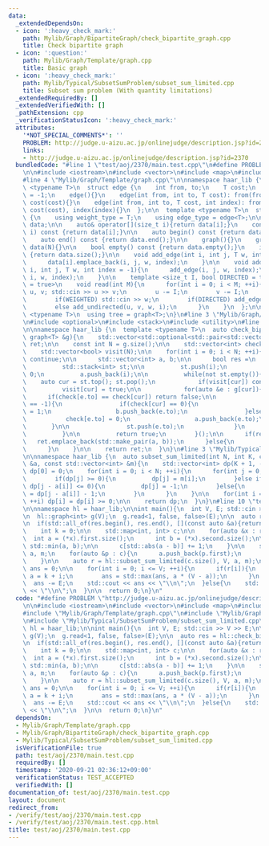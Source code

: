 ```yaml
---
data:
  _extendedDependsOn:
  - icon: ':heavy_check_mark:'
    path: Mylib/Graph/BipartiteGraph/check_bipartite_graph.cpp
    title: Check bipartite graph
  - icon: ':question:'
    path: Mylib/Graph/Template/graph.cpp
    title: Basic graph
  - icon: ':heavy_check_mark:'
    path: Mylib/Typical/SubsetSumProblem/subset_sum_limited.cpp
    title: Subset sum problem (With quantity limitations)
  _extendedRequiredBy: []
  _extendedVerifiedWith: []
  _pathExtension: cpp
  _verificationStatusIcon: ':heavy_check_mark:'
  attributes:
    '*NOT_SPECIAL_COMMENTS*': ''
    PROBLEM: http://judge.u-aizu.ac.jp/onlinejudge/description.jsp?id=2370
    links:
    - http://judge.u-aizu.ac.jp/onlinejudge/description.jsp?id=2370
  bundledCode: "#line 1 \"test/aoj/2370/main.test.cpp\"\n#define PROBLEM \"http://judge.u-aizu.ac.jp/onlinejudge/description.jsp?id=2370\"\
    \n\n#include <iostream>\n#include <vector>\n#include <map>\n#include <algorithm>\n\
    #line 4 \"Mylib/Graph/Template/graph.cpp\"\n\nnamespace haar_lib {\n  template\
    \ <typename T>\n  struct edge {\n    int from, to;\n    T cost;\n    int index\
    \ = -1;\n    edge(){}\n    edge(int from, int to, T cost): from(from), to(to),\
    \ cost(cost){}\n    edge(int from, int to, T cost, int index): from(from), to(to),\
    \ cost(cost), index(index){}\n  };\n\n  template <typename T>\n  struct graph\
    \ {\n    using weight_type = T;\n    using edge_type = edge<T>;\n\n    std::vector<std::vector<edge<T>>>\
    \ data;\n\n    auto& operator[](size_t i){return data[i];}\n    const auto& operator[](size_t\
    \ i) const {return data[i];}\n\n    auto begin() const {return data.begin();}\n\
    \    auto end() const {return data.end();}\n\n    graph(){}\n    graph(int N):\
    \ data(N){}\n\n    bool empty() const {return data.empty();}\n    int size() const\
    \ {return data.size();}\n\n    void add_edge(int i, int j, T w, int index = -1){\n\
    \      data[i].emplace_back(i, j, w, index);\n    }\n\n    void add_undirected(int\
    \ i, int j, T w, int index = -1){\n      add_edge(i, j, w, index);\n      add_edge(j,\
    \ i, w, index);\n    }\n\n    template <size_t I, bool DIRECTED = true, bool WEIGHTED\
    \ = true>\n    void read(int M){\n      for(int i = 0; i < M; ++i){\n        int\
    \ u, v; std::cin >> u >> v;\n        u -= I;\n        v -= I;\n        T w = 1;\n\
    \        if(WEIGHTED) std::cin >> w;\n        if(DIRECTED) add_edge(u, v, w, i);\n\
    \        else add_undirected(u, v, w, i);\n      }\n    }\n  };\n\n  template\
    \ <typename T>\n  using tree = graph<T>;\n}\n#line 3 \"Mylib/Graph/BipartiteGraph/check_bipartite_graph.cpp\"\
    \n#include <optional>\n#include <stack>\n#include <utility>\n#line 7 \"Mylib/Graph/BipartiteGraph/check_bipartite_graph.cpp\"\
    \n\nnamespace haar_lib {\n  template <typename T>\n  auto check_bipartite_graph(const\
    \ graph<T> &g){\n    std::vector<std::optional<std::pair<std::vector<int>, std::vector<int>>>>\
    \ ret;\n\n    const int N = g.size();\n\n    std::vector<int> check(N, -1);\n\
    \    std::vector<bool> visit(N);\n\n    for(int i = 0; i < N; ++i){\n      if(visit[i])\
    \ continue;\n\n      std::vector<int> a, b;\n\n      bool res =\n        [&](){\n\
    \          std::stack<int> st;\n\n          st.push(i);\n          check[i] =\
    \ 0;\n          a.push_back(i);\n\n          while(not st.empty()){\n        \
    \    auto cur = st.top(); st.pop();\n            if(visit[cur]) continue;\n  \
    \          visit[cur] = true;\n\n            for(auto &e : g[cur]){\n        \
    \      if(check[e.to] == check[cur]) return false;\n\n              if(check[e.to]\
    \ == -1){\n                if(check[cur] == 0){\n                  check[e.to]\
    \ = 1;\n                  b.push_back(e.to);\n                }else{\n       \
    \           check[e.to] = 0;\n                  a.push_back(e.to);\n         \
    \       }\n\n                st.push(e.to);\n              }\n            }\n\
    \          }\n\n          return true;\n        }();\n\n      if(res){\n     \
    \   ret.emplace_back(std::make_pair(a, b));\n      }else{\n        ret.emplace_back();\n\
    \      }\n    }\n\n    return ret;\n  }\n}\n#line 3 \"Mylib/Typical/SubsetSumProblem/subset_sum_limited.cpp\"\
    \n\nnamespace haar_lib {\n  auto subset_sum_limited(int N, int K, const std::vector<int>\
    \ &a, const std::vector<int> &m){\n    std::vector<int> dp(K + 1, -1);\n\n   \
    \ dp[0] = 0;\n    for(int i = 0; i < N; ++i){\n      for(int j = 0; j <= K; ++j){\n\
    \        if(dp[j] >= 0){\n          dp[j] = m[i];\n        }else if(j < a[i] or\
    \ dp[j - a[i]] <= 0){\n          dp[j] = -1;\n        }else{\n          dp[j]\
    \ = dp[j - a[i]] - 1;\n        }\n      }\n    }\n\n    for(int i = 0; i <= K;\
    \ ++i) dp[i] = dp[i] >= 0;\n\n    return dp;\n  }\n}\n#line 10 \"test/aoj/2370/main.test.cpp\"\
    \n\nnamespace hl = haar_lib;\n\nint main(){\n  int V, E; std::cin >> V >> E;\n\
    \n  hl::graph<int> g(V);\n  g.read<1, false, false>(E);\n\n  auto res = hl::check_bipartite_graph(g);\n\
    \n  if(std::all_of(res.begin(), res.end(), [](const auto &a){return (bool)a;})){\n\
    \    int k = 0;\n\n    std::map<int, int> c;\n\n    for(auto &x : res){\n    \
    \  int a = (*x).first.size();\n      int b = (*x).second.size();\n\n      k +=\
    \ std::min(a, b);\n\n      c[std::abs(a - b)] += 1;\n    }\n\n    std::vector<int>\
    \ a, m;\n    for(auto &p : c){\n      a.push_back(p.first);\n      m.push_back(p.second);\n\
    \    }\n\n    auto r = hl::subset_sum_limited(c.size(), V, a, m);\n\n    int64_t\
    \ ans = 0;\n\n    for(int i = 0; i <= V; ++i){\n      if(r[i]){\n        int64_t\
    \ a = k + i;\n        ans = std::max(ans, a * (V - a));\n      }\n    }\n\n  \
    \  ans -= E;\n    std::cout << ans << \"\\n\";\n  }else{\n    std::cout << -1\
    \ << \"\\n\";\n  }\n\n  return 0;\n}\n"
  code: "#define PROBLEM \"http://judge.u-aizu.ac.jp/onlinejudge/description.jsp?id=2370\"\
    \n\n#include <iostream>\n#include <vector>\n#include <map>\n#include <algorithm>\n\
    #include \"Mylib/Graph/Template/graph.cpp\"\n#include \"Mylib/Graph/BipartiteGraph/check_bipartite_graph.cpp\"\
    \n#include \"Mylib/Typical/SubsetSumProblem/subset_sum_limited.cpp\"\n\nnamespace\
    \ hl = haar_lib;\n\nint main(){\n  int V, E; std::cin >> V >> E;\n\n  hl::graph<int>\
    \ g(V);\n  g.read<1, false, false>(E);\n\n  auto res = hl::check_bipartite_graph(g);\n\
    \n  if(std::all_of(res.begin(), res.end(), [](const auto &a){return (bool)a;})){\n\
    \    int k = 0;\n\n    std::map<int, int> c;\n\n    for(auto &x : res){\n    \
    \  int a = (*x).first.size();\n      int b = (*x).second.size();\n\n      k +=\
    \ std::min(a, b);\n\n      c[std::abs(a - b)] += 1;\n    }\n\n    std::vector<int>\
    \ a, m;\n    for(auto &p : c){\n      a.push_back(p.first);\n      m.push_back(p.second);\n\
    \    }\n\n    auto r = hl::subset_sum_limited(c.size(), V, a, m);\n\n    int64_t\
    \ ans = 0;\n\n    for(int i = 0; i <= V; ++i){\n      if(r[i]){\n        int64_t\
    \ a = k + i;\n        ans = std::max(ans, a * (V - a));\n      }\n    }\n\n  \
    \  ans -= E;\n    std::cout << ans << \"\\n\";\n  }else{\n    std::cout << -1\
    \ << \"\\n\";\n  }\n\n  return 0;\n}\n"
  dependsOn:
  - Mylib/Graph/Template/graph.cpp
  - Mylib/Graph/BipartiteGraph/check_bipartite_graph.cpp
  - Mylib/Typical/SubsetSumProblem/subset_sum_limited.cpp
  isVerificationFile: true
  path: test/aoj/2370/main.test.cpp
  requiredBy: []
  timestamp: '2020-09-21 02:36:12+09:00'
  verificationStatus: TEST_ACCEPTED
  verifiedWith: []
documentation_of: test/aoj/2370/main.test.cpp
layout: document
redirect_from:
- /verify/test/aoj/2370/main.test.cpp
- /verify/test/aoj/2370/main.test.cpp.html
title: test/aoj/2370/main.test.cpp
---
```

